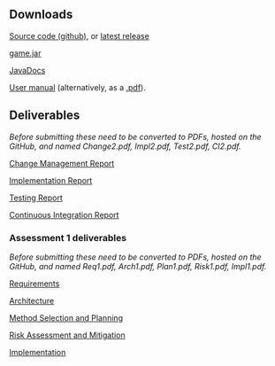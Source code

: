 ## Downloads ##

[Source code (github)](https://github.com/dmk940/ENG1), or [latest release](https://github.com/dmk940/ENG1/releases)

[game.jar](https://github.com/dmk940/ENG1/blob/master/game.jar)

[JavaDocs](https://dmk940.github.io/ENG1/javadocs/index.html)

[User manual](https://dmk940.github.io/ENG1/user_manual) (alternatively, as a [.pdf](https://raw.githubusercontent.com/dmk940/ENG1/website/pdf/user_manual.pdf)).

## Deliverables ##

_Before submitting these need to be converted to PDFs, hosted on the GitHub, and named Change2.pdf, Impl2.pdf, Test2.pdf, CI2.pdf._

[Change Management Report](https://docs.google.com/document/d/1fJNhM1hIgq8jTjLIWI9mm0rVmfdJC5XLgA4qqQ1VfM0/edit) 

[Implementation Report](https://docs.google.com/document/d/1FBVD_6HIKa3srIV6r3XkTGi4hUGbE6B0pHvTVXktcWc/edit)

[Testing Report](https://docs.google.com/document/d/1hwlQs7BF9OWVm3MtpqgTGmGukMEiHgTmsVl9sVvutvU/edit)

[Continuous Integration Report](https://docs.google.com/document/d/1uPOeCuq9njOT-iumFfcvIN9Zi4aBj53KgcBZkbaZHK0/edit)

### Assessment 1 deliverables ###

_Before submitting these need to be converted to PDFs, hosted on the GitHub, and named Req1.pdf, Arch1.pdf, Plan1.pdf, Risk1.pdf, Impl1.pdf._

[Requirements](https://docs.google.com/document/d/19fdPYbHeBCcetLBsKJ8jMJbGSVPP-ZfQ/edit)

[Architecture](https://docs.google.com/document/d/14XOxfdx9k772uunp7oCNqeZKcUW2ZWd8/edit)

[Method Selection and Planning](https://docs.google.com/document/d/1Ivn8EV0VX260AtbZe619-eBnOeSSp96V/edit)

[Risk Assessment and Mitigation](https://docs.google.com/document/d/1ZHW2Zr0Uzeh3p1G3WjoQ8qIvs57g-JPO/edit)

[Implementation](https://docs.google.com/document/d/1ggVM43uvi_uNcGo4uPQ4EkgkYMznGn4k/edit)



